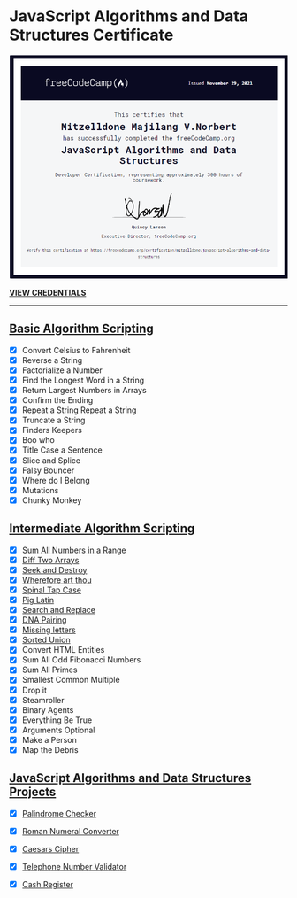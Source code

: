 # JavaScript Algorithms and Data Structures Certificate

![photo](https://github.com/Mitzelldone/Javascript-Algorithms-and-Data-Structure-FreeCodeCamp/blob/main/certificate.PNG)

**[VIEW CREDENTIALS](https://www.freecodecamp.org/certification/mitzelldone/javascript-algorithms-and-data-structures)**

---


## [Basic Algorithm Scripting](https://www.freecodecamp.org/learn/javascript-algorithms-and-data-structures/#basic-algorithm-scripting)

- [x] Convert Celsius to Fahrenheit
- [x] Reverse a String
- [x] Factorialize a Number
- [x] Find the Longest Word in a String
- [x] Return Largest Numbers in Arrays
- [x] Confirm the Ending
- [x] Repeat a String Repeat a String
- [x] Truncate a String
- [x] Finders Keepers
- [x] Boo who
- [x] Title Case a Sentence
- [x] Slice and Splice
- [x] Falsy Bouncer
- [x] Where do I Belong
- [x] Mutations
- [x] Chunky Monkey

## [Intermediate Algorithm Scripting](https://www.freecodecamp.org/learn/javascript-algorithms-and-data-structures/#intermediate-algorithm-scripting)

- [x] [Sum All Numbers in a Range](https://github.com/Mitzelldone/Javascript-Algorithms-and-Data-Structure-FreeCodeCamp/blob/main/Intermediate%20Algorithm%20Scripting/Sum%20All%20Numbers%20in%20a%20Range.js)
- [x] [Diff Two Arrays](https://github.com/Mitzelldone/Javascript-Algorithms-and-Data-Structure-FreeCodeCamp/blob/main/Intermediate%20Algorithm%20Scripting/Diff%20Two%20Arrays.js)
- [x] [Seek and Destroy](https://github.com/Mitzelldone/Javascript-Algorithms-and-Data-Structure-FreeCodeCamp/blob/main/Intermediate%20Algorithm%20Scripting/Seek%20and%20Destroy.js)
- [x] [Wherefore art thou](https://github.com/Mitzelldone/Javascript-Algorithms-and-Data-Structure-FreeCodeCamp/blob/main/Intermediate%20Algorithm%20Scripting/Wherefore%20art%20thou.js)
- [x] [Spinal Tap Case](https://github.com/Mitzelldone/Javascript-Algorithms-and-Data-Structure-FreeCodeCamp/blob/main/Intermediate%20Algorithm%20Scripting/Spinal%20Tap%20Case.js)
- [x] [Pig Latin](https://github.com/Mitzelldone/Javascript-Algorithms-and-Data-Structure-FreeCodeCamp/blob/main/Intermediate%20Algorithm%20Scripting/Pig%20Latin.js)
- [x] [Search and Replace](https://github.com/Mitzelldone/Javascript-Algorithms-and-Data-Structure-FreeCodeCamp/blob/main/Intermediate%20Algorithm%20Scripting/Search%20and%20Replace.js)
- [x] [DNA Pairing](https://github.com/Mitzelldone/Javascript-Algorithms-and-Data-Structure-FreeCodeCamp/blob/main/Intermediate%20Algorithm%20Scripting/DNA%20Pairing.js)
- [x] [Missing letters](https://github.com/Mitzelldone/Javascript-Algorithms-and-Data-Structure-FreeCodeCamp/blob/main/Intermediate%20Algorithm%20Scripting/Missing%20letters.js)
- [x] [Sorted Union](https://github.com/Mitzelldone/Javascript-Algorithms-and-Data-Structure-FreeCodeCamp/blob/main/Intermediate%20Algorithm%20Scripting/Sorted%20Union.js)
- [x] Convert HTML Entities
- [x] Sum All Odd Fibonacci Numbers
- [x] Sum All Primes
- [x] Smallest Common Multiple
- [x] Drop it
- [x] Steamroller
- [x] Binary Agents
- [x] Everything Be True
- [x] Arguments Optional
- [x] Make a Person
- [x] Map the Debris

## [JavaScript Algorithms and Data Structures Projects](https://github.com/Mitzelldone/Javascript-Algorithms-and-Data-Structure-FreeCodeCamp/tree/main/JavaScript%20Algorithms%20and%20Data%20Structures%20Projects)

- [x] [Palindrome Checker](https://github.com/Mitzelldone/Javascript-Algorithms-and-Data-Structure-FreeCodeCamp/blob/main/JavaScript%20Algorithms%20and%20Data%20Structures%20Projects/Palindrome%20Checker.js)
- [x] [Roman Numeral Converter](https://github.com/Mitzelldone/Javascript-Algorithms-and-Data-Structure-FreeCodeCamp/blob/main/JavaScript%20Algorithms%20and%20Data%20Structures%20Projects/Roman%20Numeral%20Converter.js)
- [x] [Caesars Cipher](https://github.com/Mitzelldone/Javascript-Algorithms-and-Data-Structure-FreeCodeCamp/blob/main/JavaScript%20Algorithms%20and%20Data%20Structures%20Projects/Caesars%20Cipher.js)
- [x] [Telephone Number Validator](https://github.com/Mitzelldone/Javascript-Algorithms-and-Data-Structure-FreeCodeCamp/blob/main/JavaScript%20Algorithms%20and%20Data%20Structures%20Projects/Telephone%20Number%20Validator.js)
- [x] [Cash Register](https://github.com/Mitzelldone/Javascript-Algorithms-and-Data-Structure-FreeCodeCamp/blob/main/JavaScript%20Algorithms%20and%20Data%20Structures%20Projects/Cash%20Register.js)


